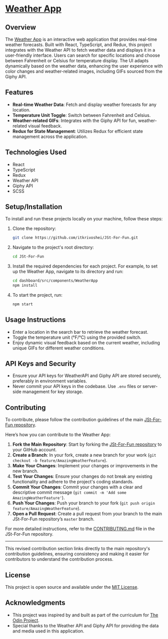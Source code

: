 # [Weather App](https://itkrivoshei.github.io/JSt-For-Fun/#/WeatherApp)

## Overview

The [Weather App](https://itkrivoshei.github.io/JSt-For-Fun/#/WeatherApp) is an interactive web application that provides real-time weather forecasts. Built with React, TypeScript, and Redux, this project integrates with the Weather API to fetch weather data and displays it in a user-friendly interface. Users can search for specific locations and choose between Fahrenheit or Celsius for temperature display. The UI adapts dynamically based on the weather data, enhancing the user experience with color changes and weather-related images, including GIFs sourced from the Giphy API.

## Features

- **Real-time Weather Data**: Fetch and display weather forecasts for any location.
- **Temperature Unit Toggle**: Switch between Fahrenheit and Celsius.
- **Weather-related GIFs**: Integrates with the Giphy API for fun, weather-related visual feedback.
- **Redux for State Management**: Utilizes Redux for efficient state management across the application.

## Technologies Used

- React
- TypeScript
- Redux
- Weather API
- Giphy API
- SCSS

## Setup/Installation

To install and run these projects locally on your machine, follow these steps:

1. Clone the repository:
   ```bash
   git clone https://github.com/itkrivoshei/JSt-For-Fun.git
   ```
2. Navigate to the project's root directory:
   ```bash
   cd JSt-For-Fun
   ```
3. Install the required dependencies for each project. For example, to set up the Weather App, navigate to its directory and run:
   ```bash
   cd dashboard/src/components/WeatherApp
   npm install
   ```
4. To start the project, run:
   ```bash
   npm start
   ```

## Usage Instructions

- Enter a location in the search bar to retrieve the weather forecast.
- Toggle the temperature unit (°F/°C) using the provided switch.
- Enjoy dynamic visual feedback based on the current weather, including unique GIFs for different weather conditions.

## API Keys and Security

- Ensure your API keys for WeatherAPI and Giphy API are stored securely, preferably in environment variables.
- Never commit your API keys in the codebase. Use `.env` files or server-side management for key storage.

## Contributing

To contribute, please follow the contribution guidelines of the main [JSt-For-Fun repository](https://github.com/itkrivoshei/JSt-For-Fun).

Here’s how you can contribute to the Weather App:

1. **Fork the Main Repository**: Start by forking the [JSt-For-Fun repository](https://github.com/itkrivoshei/JSt-For-Fun) to your GitHub account.
2. **Create a Branch**: In your fork, create a new branch for your work (`git checkout -b feature/AmazingWeatherFeature`).
3. **Make Your Changes**: Implement your changes or improvements in the new branch.
4. **Test Your Changes**: Ensure your changes do not break any existing functionality and adhere to the project's coding standards.
5. **Commit Your Changes**: Commit your changes with a clear and descriptive commit message (`git commit -m 'Add some AmazingWeatherFeature'`).
6. **Push Your Changes**: Push your branch to your fork (`git push origin feature/AmazingWeatherFeature`).
7. **Open a Pull Request**: Create a pull request from your branch to the main JSt-For-Fun repository’s `master` branch.

For more detailed instructions, refer to the [CONTRIBUTING.md](https://github.com/itkrivoshei/JSt-For-Fun/blob/master/CONTRIBUTING.md) file in the JSt-For-Fun repository.

---

This revised contribution section links directly to the main repository's contribution guidelines, ensuring consistency and making it easier for contributors to understand the contribution process.

## License

This project is open source and available under the [MIT License](../../../LICENSE).

## Acknowledgments

- This project was inspired by and built as part of the curriculum for [The Odin Project](https://www.theodinproject.com/lessons/node-path-javascript-weather-app).
- Special thanks to the Weather API and Giphy API for providing the data and media used in this application.
